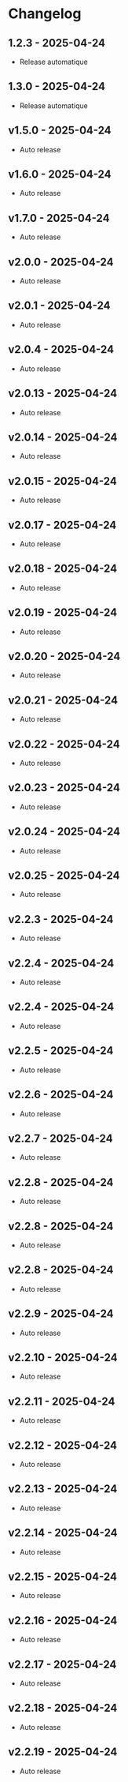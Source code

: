 # Changelog

## 1.2.3 - 2025-04-24

- Release automatique

## 1.3.0 - 2025-04-24

- Release automatique

## v1.5.0 - 2025-04-24

- Auto release

## v1.6.0 - 2025-04-24

- Auto release

## v1.7.0 - 2025-04-24

- Auto release

## v2.0.0 - 2025-04-24

- Auto release

## v2.0.1 - 2025-04-24

- Auto release

## v2.0.4 - 2025-04-24

- Auto release

## v2.0.13 - 2025-04-24

- Auto release

## v2.0.14 - 2025-04-24

- Auto release

## v2.0.15 - 2025-04-24

- Auto release

## v2.0.17 - 2025-04-24

- Auto release

## v2.0.18 - 2025-04-24

- Auto release

## v2.0.19 - 2025-04-24

- Auto release

## v2.0.20 - 2025-04-24

- Auto release

## v2.0.21 - 2025-04-24

- Auto release

## v2.0.22 - 2025-04-24

- Auto release

## v2.0.23 - 2025-04-24

- Auto release

## v2.0.24 - 2025-04-24

- Auto release

## v2.0.25 - 2025-04-24

- Auto release

## v2.2.3 - 2025-04-24

- Auto release

## v2.2.4 - 2025-04-24

- Auto release

## v2.2.4 - 2025-04-24

- Auto release

## v2.2.5 - 2025-04-24

- Auto release

## v2.2.6 - 2025-04-24

- Auto release

## v2.2.7 - 2025-04-24

- Auto release

## v2.2.8 - 2025-04-24

- Auto release

## v2.2.8 - 2025-04-24

- Auto release

## v2.2.8 - 2025-04-24

- Auto release

## v2.2.9 - 2025-04-24

- Auto release

## v2.2.10 - 2025-04-24

- Auto release

## v2.2.11 - 2025-04-24

- Auto release

## v2.2.12 - 2025-04-24

- Auto release

## v2.2.13 - 2025-04-24

- Auto release

## v2.2.14 - 2025-04-24
- Auto release

## v2.2.15 - 2025-04-24
- Auto release

## v2.2.16 - 2025-04-24
- Auto release

## v2.2.17 - 2025-04-24
- Auto release

## v2.2.18 - 2025-04-24
- Auto release

## v2.2.19 - 2025-04-24
- Auto release

